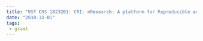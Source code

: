 ```yaml
---
title: "NSF CNS 1823201: CRI: mResearch: A platform for Reproducible and Extensible Mobile Sensor Big Data Research" 
date: "2018-10-01"
tags:
 - grant
---
```


